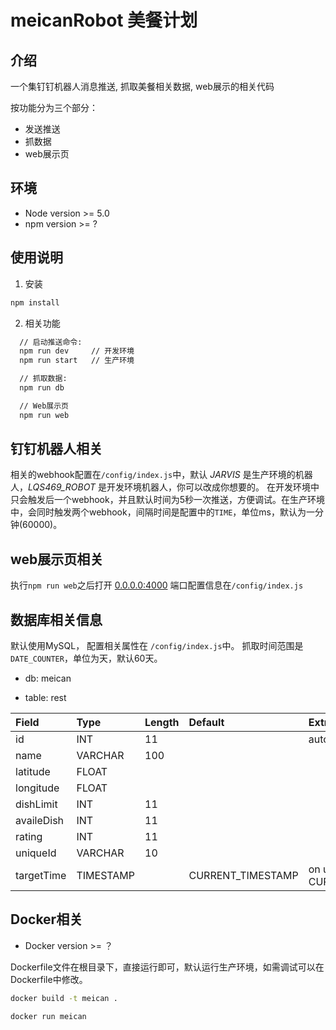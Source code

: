 # meicanRobot 美餐计划

## 介绍
一个集钉钉机器人消息推送, 抓取美餐相关数据, web展示的相关代码

按功能分为三个部分：
- 发送推送
- 抓数据
- web展示页

## 环境
- Node version >= 5.0
- npm version >= ?

## 使用说明

1. 安装
```BASH
npm install
```

2. 相关功能
```BASH
  // 启动推送命令:
  npm run dev     // 开发环境
  npm run start   // 生产环境

  // 抓取数据:
  npm run db

  // Web展示页
  npm run web
```

## 钉钉机器人相关
相关的webhook配置在`/config/index.js`中，默认 *JARVIS* 是生产环境的机器人，*LQS469_ROBOT* 是开发环境机器人，你可以改成你想要的。
在开发环境中只会触发后一个webhook，并且默认时间为5秒一次推送，方便调试。在生产环境中，会同时触发两个webhook，间隔时间是配置中的`TIME`，单位ms，默认为一分钟(60000)。

## web展示页相关
执行`npm run web`之后打开 [0.0.0.0:4000](0.0.0.0:4000)
端口配置信息在`/config/index.js`


## 数据库相关信息
默认使用MySQL， 配置相关属性在 `/config/index.js`中。
抓取时间范围是`DATE_COUNTER`，单位为天，默认60天。

- db: meican

- table: rest

|Field      |Type      |Length |Default           |Extra                      |
|:--------- |:---------|:------|:-----------------|:--------------------------|
|id         |INT       |11     |                  |auto_increment             |
|name       |VARCHAR   |100    |                  |                           |
|latitude   |FLOAT     |       |                  |                           |
|longitude  |FLOAT     |       |                  |                           |
|dishLimit  |INT       |11     |                  |                           |
|availeDish |INT       |11     |                  |                           |
|rating     |INT       |11     |                  |                           |
|uniqueId   |VARCHAR   |10     |                  |                           |
|targetTime |TIMESTAMP |       |CURRENT_TIMESTAMP |on update CURRENT_TIMESTAMP|

## Docker相关
- Docker version >= ？

Dockerfile文件在根目录下，直接运行即可，默认运行生产环境，如需调试可以在Dockerfile中修改。

```BASH
docker build -t meican .

docker run meican
```
